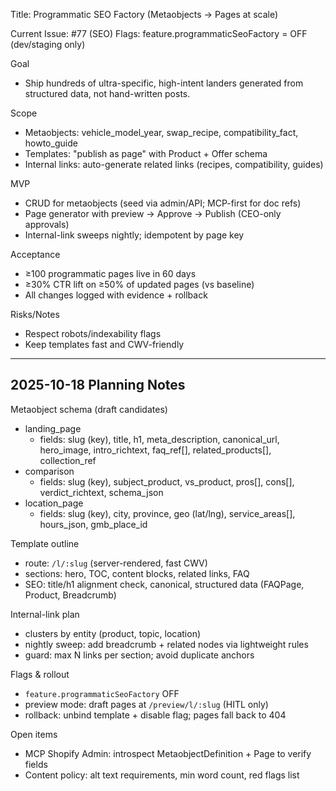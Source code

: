Title: Programmatic SEO Factory (Metaobjects → Pages at scale)

Current Issue: #77 (SEO)
Flags: feature.programmaticSeoFactory = OFF (dev/staging only)

Goal

- Ship hundreds of ultra-specific, high-intent landers generated from structured data, not hand-written posts.

Scope

- Metaobjects: vehicle_model_year, swap_recipe, compatibility_fact, howto_guide
- Templates: "publish as page" with Product + Offer schema
- Internal links: auto-generate related links (recipes, compatibility, guides)

MVP

- CRUD for metaobjects (seed via admin/API; MCP-first for doc refs)
- Page generator with preview → Approve → Publish (CEO-only approvals)
- Internal-link sweeps nightly; idempotent by page key

Acceptance

- ≥100 programmatic pages live in 60 days
- ≥30% CTR lift on ≥50% of updated pages (vs baseline)
- All changes logged with evidence + rollback

Risks/Notes

- Respect robots/indexability flags
- Keep templates fast and CWV-friendly

---

## 2025-10-18 Planning Notes

Metaobject schema (draft candidates)

- landing_page
  - fields: slug (key), title, h1, meta_description, canonical_url, hero_image, intro_richtext, faq_ref[], related_products[], collection_ref
- comparison
  - fields: slug (key), subject_product, vs_product, pros[], cons[], verdict_richtext, schema_json
- location_page
  - fields: slug (key), city, province, geo (lat/lng), service_areas[], hours_json, gmb_place_id

Template outline

- route: `/l/:slug` (server-rendered, fast CWV)
- sections: hero, TOC, content blocks, related links, FAQ
- SEO: title/h1 alignment check, canonical, structured data (FAQPage, Product, Breadcrumb)

Internal-link plan

- clusters by entity (product, topic, location)
- nightly sweep: add breadcrumb + related nodes via lightweight rules
- guard: max N links per section; avoid duplicate anchors

Flags & rollout

- `feature.programmaticSeoFactory` OFF
- preview mode: draft pages at `/preview/l/:slug` (HITL only)
- rollback: unbind template + disable flag; pages fall back to 404

Open items

- MCP Shopify Admin: introspect MetaobjectDefinition + Page to verify fields
- Content policy: alt text requirements, min word count, red flags list
